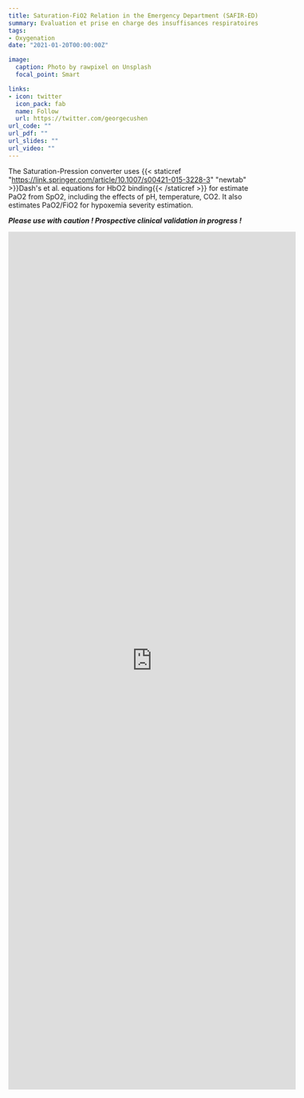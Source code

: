 ```yaml
---
title: Saturation-FiO2 Relation in the Emergency Department (SAFIR-ED)
summary: Evaluation et prise en charge des insuffisances respiratoires hypoxémiques en urgence
tags:
- Oxygenation
date: "2021-01-20T00:00:00Z"

image:
  caption: Photo by rawpixel on Unsplash
  focal_point: Smart

links:
- icon: twitter
  icon_pack: fab
  name: Follow
  url: https://twitter.com/georgecushen
url_code: ""
url_pdf: ""
url_slides: ""
url_video: ""
---
```


The Saturation-Pression converter uses {{< staticref "https://link.springer.com/article/10.1007/s00421-015-3228-3" "newtab" >}}Dash's et al. equations for HbO2 binding{{< /staticref >}} for estimate PaO2 from SpO2, including the effects of pH, temperature, CO2. It also estimates PaO2/FiO2 for hypoxemia severity estimation.

***Please use with caution ! Prospective clinical validation in progress !***

<iframe src="https://pierre-catoire.shinyapps.io/sao2pao2converter/" width="576" height="1720" scrolling="yes" frameborder="0" webkitallowfullscreen mozallowfullscreen allowfullscreen ></iframe>
